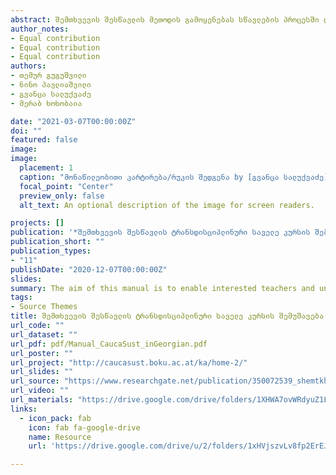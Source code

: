 ```yaml
---
abstract: შემთხვევის შესწავლის მეთოდის გამოყენებას სწავლების პროცესში დიდი ხნის ისტორია აქვს, მეთოდი ერთ-ერთ უნიკალურ ინსტრუმენტად ითვლება თეორიულ და პრაქტიკულ ცოდნას შორის არსებული ღრეჩოს ამოსავსებად. კერძო შემთხვევების შესწავლა მნიშვნელოვანია, ვინაიდან მისი გამოყენებით სტუდენტები ზოგად საკითხებსა და თეორიულ ცოდნას უკავშირებენ ერთმანეთს. გარდა ამისა, დანერი, ტრენჩერი და პეტერსონი ამტკიცებენ, რომ სტუდენტებზე ორიენტირებული კერძო შემთხვევების შესწავლა მნიშვნელოვან როლს ასრულებს კვლევაში ჩართული ადგილობრივი თემების პრობლემების მოგვარებაში.
author_notes:
- Equal contribution
- Equal contribution
- Equal contribution 
authors:
- თემურ გუგუშვილი
- ნინო პავლიაშვილი
- გვანცა სალუქვაძე 
- მერაბ ხოხობაია

date: "2021-03-07T00:00:00Z"
doi: ""
featured: false
image: 
image:
  placement: 1
  caption: "მონაწილეობითი კარტირება/რუკის შედგენა by [გვანცა სალუქვაძე]()"
  focal_point: "Center"
  preview_only: false
  alt_text: An optional description of the image for screen readers.

projects: []
publication: '*შემთხვევის შესწავლის ტრანსდისციპლინური საველე კურსის შემუშავება და განხორციელება | სახელმძღვანელო უნივერსიტეტის ლექტორებისთვის*'
publication_short: ""
publication_types:
- "11"
publishDate: "2020-12-07T00:00:00Z"
slides: 
summary: The aim of this manual is to enable interested teachers and university staff to implement a transdisciplinary (field) case study course, similar to those developed, tested, and integrated into the curriculum at Armenian State Pedagogical University (ASPU) and Tbilisi State University (TSU).
tags:
- Source Themes
title: შემთხვევის შესწავლის ტრანსდისციპლინური საველე კურსის შემუშავება და განხორციელება | სახელმძღვანელო უნივერსიტეტის ლექტორებისთვის
url_code: ""
url_dataset: ""
url_pdf: pdf/Manual_CaucaSust_inGeorgian.pdf
url_poster: ""
url_project: "http://caucasust.boku.ac.at/ka/home-2/"
url_slides: ""
url_source: "https://www.researchgate.net/publication/350072539_shemtkhvevis_shestsavlis_transdistsiplinuri_savele_kursis_shemushaveba_da_gankhortsieleba_sakhelmdzghvanelo_universitetis_lektorebistvis"
url_video: ""
url_materials: "https://drive.google.com/drive/folders/1XHWA7ovWRdyuZ1Lgl5WUHtVGWWu6pxNP?usp=sharing"
links:
  - icon_pack: fab
    icon: fab fa-google-drive 
    name: Resource
    url: 'https://drive.google.com/drive/u/2/folders/1xHVjszvLv8fp2ErEJJm59jHYDQXIkN3u'

---
```

